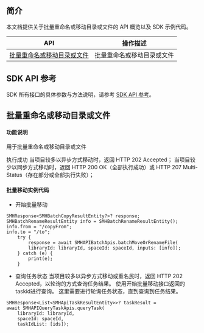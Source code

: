 ## 简介

本文档提供关于批量重命名或移动目录或文件的 API 概览以及 SDK 示例代码。

| API                                                          | 操作描述                         |
| ------------------------------------------------------------ | -------------------------------- |
| [批量重命名或移动目录或文件](https://cloud.tencent.com/document/product/1339/71260) | 批量重命名或移动目录或文件         |

## SDK API 参考

SDK 所有接口的具体参数与方法说明，请参考 [SDK API 参考](https://smh-sdk-doc-1253960454.cos.ap-guangzhou.myqcloud.com/flutter_api_doc/api/index.html)。

## 批量重命名或移动目录或文件

#### 功能说明

用于批量重命名或移动目录或文件

执行成功
当项目较多以异步方式移动时，返回 HTTP 202 Accepted；
当项目较少以同步方式移动时，返回 HTTP 200 OK（全部执行成功）或 HTTP 207 Multi-Status（存在部分或全部执行失败）；


#### 批量移动实例代码
* 开始批量移动
```
SMHResponse<SMHBatchCopyResultEntity?>? response;
SMHBatchRenameResultEntity info = SMHBatchRenameResultEntity();
info.from = "/copyFrom";
info.to = "/to";
    try {
        response = await SMHAPIBatchApis.batchMoveOrRenameFile(
        libraryId: libraryId, spaceId: spaceId, inputs: [info]);
    } catch (e) {
        print(e);
    }
```

* 查询任务状态
当项目较多以异步方式移动或重名民时，返回 HTTP 202 Accepted，以轮询的方式查询任务结果。
使用开始批量移动接口返回的taskid进行查询。
这里需要进行轮询任务状态，直到查询到任务结果。
```
SMHResponse<List<SMHApiTaskResultEntity>>? taskResult =
await SMHAPIQueryTaskApis.queryTask(
    libraryId: libraryId,
    spaceId: spaceId,
    taskIdList: [ids]);
```